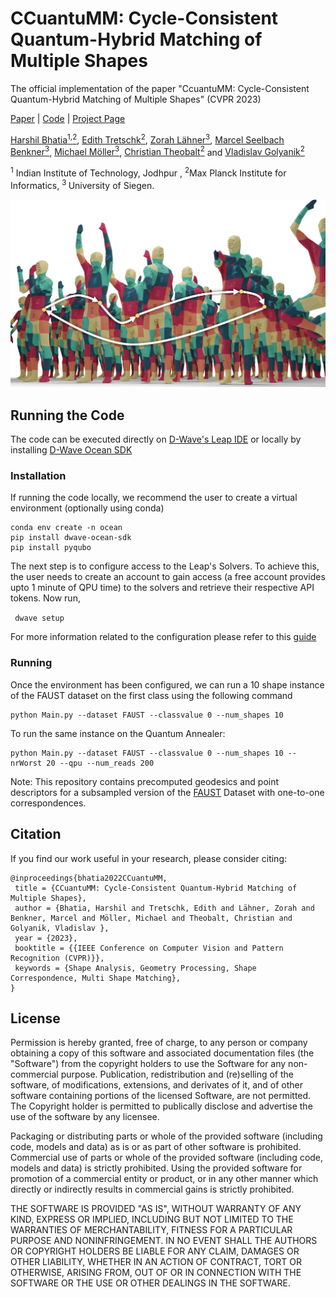 # CCuantuMM: Cycle-Consistent Quantum-Hybrid Matching of Multiple Shapes
The official implementation of the paper "CcuantuMM: Cycle-Consistent Quantum-Hybrid Matching of Multiple Shapes" (CVPR 2023)

[Paper]() | 
[Code](https://github.com/HarshilBhatia/CCuantum) | 
[Project Page](https://4dqv.mpi-inf.mpg.de/QRNG/)


[Harshil Bhatia<sup>1,2</sup>](https://scholar.google.com/citations?user=8rU1AaQAAAAJ&hl=en), [Edith Tretschk<sup>2</sup>](https://people.mpi-inf.mpg.de/~tretschk/), [Zorah Lähner<sup>3</sup>](https://zorah.github.io/), [Marcel Seelbach Benkner<sup>3</sup>](https://www.vsa.informatik.uni-siegen.de/en/seelbach-marcel), [Michael Möller<sup>3</sup>](https://sites.google.com/site/michaelmoellermath/), [Christian Theobalt<sup>2</sup>](https://people.mpi-inf.mpg.de/~theobalt/) and [Vladislav Golyanik<sup>2</sup>](https://people.mpi-inf.mpg.de/~golyanik/)

<sup>1</sup> Indian Institute of Technology, Jodhpur , <sup>2</sup>Max Planck Institute for Informatics, <sup> 3 </sup> University of Siegen.

<img src="teaser.png" alt="teaser image" />

## Running the Code
The code can be executed directly on [D-Wave's Leap IDE](https://www.dwavesys.com/take-leap) or locally by installing [D-Wave Ocean SDK]( https://docs.ocean.dwavesys.com/en/stable/)

### Installation
If running the code locally, we recommend the user to create a virtual environment (optionally using conda)

```
conda env create -n ocean
pip install dwave-ocean-sdk
pip install pyqubo
```

The next step is to configure access to the Leap's Solvers. To achieve this, the user needs to create an account to gain access (a free account provides upto 1 minute of QPU time) to the solvers and retrieve their respective API tokens. Now run, 

``` dwave setup```

For more information related to the configuration please refer to this [guide](https://docs.ocean.dwavesys.com/en/stable/overview/sapi.html#sapi-access)

### Running 
Once the environment has been configured, we can run a 10 shape instance of the FAUST dataset on the first class using the following command 
```
python Main.py --dataset FAUST --classvalue 0 --num_shapes 10
```

To run the same instance on the Quantum Annealer:
```
python Main.py --dataset FAUST --classvalue 0 --num_shapes 10 --nrWorst 20 --qpu --num_reads 200
```

Note: This repository contains precomputed geodesics and point descriptors for a subsampled version of the [FAUST](http://faust.is.tue.mpg.de/. ) Dataset with one-to-one correspondences.

## Citation 
If you find our work useful in your research, please consider citing:

```
@inproceedings{bhatia2022CCuantuMM,
 title = {CCuantuMM: Cycle-Consistent Quantum-Hybrid Matching of Multiple Shapes},
 author = {Bhatia, Harshil and Tretschk, Edith and Lähner, Zorah and Benkner, Marcel and Möller, Michael and Theobalt, Christian and Golyanik, Vladislav },
 year = {2023},
 booktitle = {{IEEE Conference on Computer Vision and Pattern Recognition (CVPR)}},
 keywords = {Shape Analysis, Geometry Processing, Shape Correspondence, Multi Shape Matching},
}
```

## License
Permission is hereby granted, free of charge, to any person or company obtaining a copy of this software and associated documentation files (the "Software") from the copyright holders to use the Software for any non-commercial purpose. Publication, redistribution and (re)selling of the software, of modifications, extensions, and derivates of it, and of other software containing portions of the licensed Software, are not permitted. The Copyright holder is permitted to publically disclose and advertise the use of the software by any licensee.

Packaging or distributing parts or whole of the provided software (including code, models and data) as is or as part of other software is prohibited. Commercial use of parts or whole of the provided software (including code, models and data) is strictly prohibited. Using the provided software for promotion of a commercial entity or product, or in any other manner which directly or indirectly results in commercial gains is strictly prohibited.

THE SOFTWARE IS PROVIDED "AS IS", WITHOUT WARRANTY OF ANY KIND, EXPRESS OR IMPLIED, INCLUDING BUT NOT LIMITED TO THE WARRANTIES OF MERCHANTABILITY, FITNESS FOR A PARTICULAR PURPOSE AND NONINFRINGEMENT. IN NO EVENT SHALL THE AUTHORS OR COPYRIGHT HOLDERS BE LIABLE FOR ANY CLAIM, DAMAGES OR OTHER LIABILITY, WHETHER IN AN ACTION OF CONTRACT, TORT OR OTHERWISE, ARISING FROM, OUT OF OR IN CONNECTION WITH THE SOFTWARE OR THE USE OR OTHER DEALINGS IN THE SOFTWARE.
